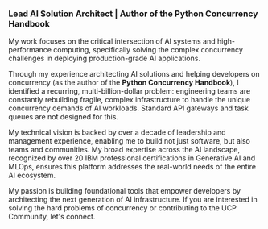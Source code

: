 ### Lead AI Solution Architect | Author of the Python Concurrency Handbook

My work focuses on the critical intersection of AI systems and high-performance computing, specifically solving the complex concurrency challenges in deploying production-grade AI applications.

Through my experience architecting AI solutions and helping developers on concurrency (as the author of the **Python Concurrency Handbook**), I identified a recurring, multi-billion-dollar problem: engineering teams are constantly rebuilding fragile, complex infrastructure to handle the unique concurrency demands of AI workloads. Standard API gateways and task queues are not designed for this.

My technical vision is backed by over a decade of leadership and management experience, enabling me to build not just software, but also teams and communities. My broad expertise across the AI landscape, recognized by over 20 IBM professional certifications in Generative AI and MLOps, ensures this platform addresses the real-world needs of the entire AI ecosystem.

My passion is building foundational tools that empower developers by architecting the next generation of AI infrastructure. If you are interested in solving the hard problems of concurrency or contributing to the UCP Community, let's connect.
